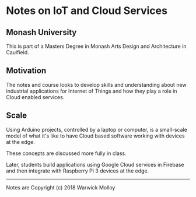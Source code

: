 # Notes on IoT and Cloud Services

## Monash University
This is part of a Masters Degree in Monash Arts Design and Architecture in Caulfield.

## Motivation
The notes and course looks to develop skills and understanding about new industrial applications for Internet of Things and how they play a role in Cloud enabled services.

## Scale
Using Arduino projects, controlled by a laptop or computer, is a small-scale model of what it's like to have Cloud based software working with devices at the edge.

These concepts are discussed more fully in class.

Later, students build applications using Google Cloud services in Firebase and then integrate with Raspberry Pi 3 devices at the edge.

----
Notes are Copyright (c) 2018 Warwick Molloy
